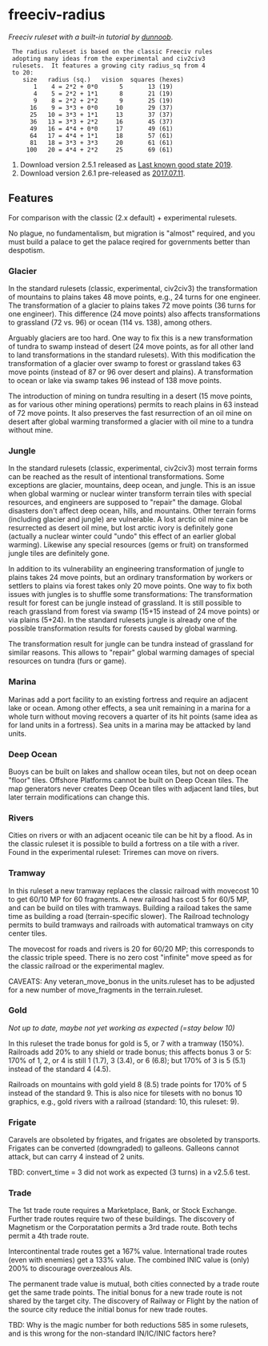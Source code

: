 # freeciv-radius
*Freeciv ruleset with a built-in tutorial by [dunnoob](https://freeciv.fandom.com/wiki/User:Dunnoob "dunnoob")*.

```
 The radius ruleset is based on the classic Freeciv rules
 adopting many ideas from the experimental and civ2civ3
 rulesets.  It features a growing city radius_sq from 4
 to 20:
    size   radius (sq.)   vision  squares (hexes)
       1    4 = 2*2 + 0*0      5       13 (19)
       4    5 = 2*2 + 1*1      8       21 (19)
       9    8 = 2*2 + 2*2      9       25 (19)
      16    9 = 3*3 + 0*0     10       29 (37)
      25   10 = 3*3 + 1*1     13       37 (37)
      36   13 = 3*3 + 2*2     16       45 (37)
      49   16 = 4*4 + 0*0     17       49 (61)
      64   17 = 4*4 + 1*1     18       57 (61)
      81   18 = 3*3 + 3*3     20       61 (61)
     100   20 = 4*4 + 2*2     25       69 (61)
```

1. Download version 2.5.1 released as [Last known good state 2019](https://github.com/frank-e/freeciv-radius/releases/tag/v2.5.1 "2.5.1").
2. Download version 2.6.1 pre-released as [2017.07.11](https://github.com/frank-e/freeciv-radius/releases/tag/v2.6.1 "2.6.1").

## Features ##
For comparison with the classic (2.x default) + experimental rulesets. 

No plague, no fundamentalism, but migration is "almost" required, and you must 
build a palace to get the palace reqired for governments better than despotism.

### Glacier ###
In the standard rulesets (classic, experimental, civ2civ3) the transformation
of mountains to plains takes 48 move points, e.g., 24 turns for one engineer.
The transformation of a glacier to plains takes 72 move points (36 turns for
one engineer).  This difference (24 move points) also affects transformations
to grassland (72 vs. 96) or ocean (114 vs. 138), among others.

Arguably glaciers are too hard.  One way to fix this is a new transformation
of tundra to swamp instead of desert (24 move points, as for all other land
to land transformations in the standard rulesets).  With this modification
the transformation of a glacier over swamp to forest or grassland takes 63
move points (instead of 87 or 96 over desert and plains).  A transformation
to ocean or lake via swamp takes 96 instead of 138 move points.

The introduction of mining on tundra resulting in a desert (15 move points,
as for various other mining operations) permits to reach plains in 63 instead
of 72 move points.  It also preserves the fast resurrection of an oil mine on
desert after global warming transformed a glacier with oil mine to a tundra
without mine.

### Jungle ###
In the standard rulesets (classic, experimental, civ2civ3) most terrain forms
can be reached as the result of intentional transformations.  Some exceptions
are glacier, mountains, deep ocean, and jungle.  This is an issue when global
warming or nuclear winter transform terrain tiles with special resources, and
engineers are supposed to "repair" the damage.  Global disasters don't affect
deep ocean, hills, and mountains.  Other terrain forms (including glacier and
jungle) are vulnerable.  A lost arctic oil mine can be resurrected as desert
oil mine, but lost arctic ivory is definitely gone (actually a nuclear winter
could "undo" this effect of an earlier global warming).  Likewise any special
resources (gems or fruit) on transformed jungle tiles are definitely gone.

In addition to its vulnerability an engineering transformation of jungle to
plains takes 24 move points, but an ordinary transformation by workers or
settlers to plains via forest takes only 20 move points.  One way to fix both
issues with jungles is to shuffle some transformations:  The transformation
result for forest can be jungle instead of grassland.  It is still possible
to reach grassland from forest via swamp (15+15 instead of 24 move points)
or via plains (5+24).  In the standard rulesets jungle is already one of the
possible transformation results for forests caused by global warming.

The transformation result for jungle can be tundra instead of grassland for
similar reasons.  This allows to "repair" global warming damages of special
resources on tundra (furs or game).

### Marina ###
Marinas add a port facility to an existing fortress and require an adjacent
lake or ocean.  Among other effects, a sea unit remaining in a marina for a
whole turn without moving recovers a quarter of its hit points (same idea as
for land units in a fortress).  Sea units in a marina may be attacked by land
units.

### Deep Ocean ###
Buoys can be built on lakes and shallow ocean tiles, but not on deep ocean
"floor" tiles.  Offshore Platforms cannot be built on Deep Ocean tiles.  The
map generators never creates Deep Ocean tiles with adjacent land tiles, but
later terrain modifications can change this.

### Rivers ###
Cities on rivers or with an adjacent oceanic tile can be hit by a flood.  As
in the classic ruleset it is possible to build a fortress on a tile with a
river.  Found in the experimental ruleset:  Triremes can move on rivers.

### Tramway ###
In this ruleset a new tramway replaces the classic railroad with movecost 10
to get 60/10 MP for 60 fragments.  A new railroad has cost 5 for 60/5 MP,
and can be build on tiles with tramways.  Building a raiload takes the same
time as building a road (terrain-specific slower).  The Railroad technology
permits to build tramways and railroads with automatical tramways on city
center tiles.

The movecost for roads and rivers is 20 for 60/20 MP; this corresponds to
the classic triple speed.  There is no zero cost "infinite" move speed as
for the classic railroad or the experimental maglev.

CAVEATS:  Any veteran_move_bonus in the units.ruleset has to be adjusted for
a new number of move_fragments in the terrain.ruleset.

### Gold ###
 *Not up to date, maybe not yet working as expected (=stay below 10)*

In this ruleset the trade bonus for gold is 5, or 7 with a tramway (150%).
Railroads add 20% to any shield or trade bonus; this affects bonus 3 or 5:
170% of 1, 2, or 4 is still 1 (1.7), 3 (3.4), or 6 (6.8); but 170% of 3 is
5 (5.1) instead of the standard 4 (4.5).

Railroads on mountains with gold yield 8 (8.5) trade points for 170% of 5
instead of the standard 9.  This is also nice for tilesets with no bonus 10
graphics, e.g., gold rivers with a railroad (standard: 10, this ruleset: 9).

### Frigate ###
Caravels are obsoleted by frigates, and frigates are obsoleted by transports.
Frigates can be converted (downgraded) to galleons.  Galleons cannot attack,
but can carry 4 instead of 2 units.

TBD:  convert_time = 3 did not work as expected (3 turns) in a v2.5.6 test.

### Trade ###
The 1st trade route requires a Marketplace, Bank, or Stock Exchange.  Further
trade routes require two of these buildings.  The discovery of Magnetism or
the Corporatation permits a 3rd trade route.  Both techs permit a 4th trade
route.

Intercontinental trade routes get a 167% value.  International trade routes
(even with enemies) get a 133% value.  The combined INIC value is (only) 200%
to discourage overzealous AIs.

The permanent trade value is mutual, both cities connected by a trade route
get the same trade points.  The initial bonus for a new trade route is not
shared by the target city.  The discovery of Railway or Flight by the nation
of the source city reduce the initial bonus for new trade routes.

TBD:  Why is the magic number for both reductions 585 in some rulesets, and
is this wrong for the non-standard IN/IC/INIC factors here?
